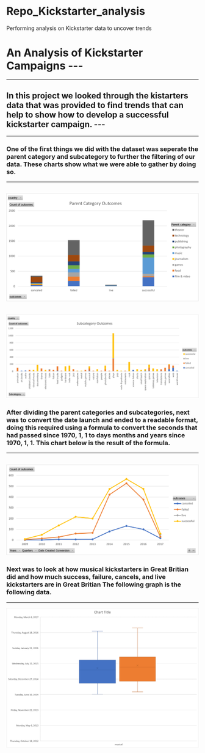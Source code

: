# Repo_Kickstarter_analysis
Performing analysis on Kickstarter data to uncover trends
# An Analysis of Kickstarter Campaigns ---
---
## In this project we looked through the kistarters data that was provided to find trends that can help to show how to develop a successful kickstarter campaign. ---
---
### One of the first things we did with the dataset was seperate the parent category and subcategory to further the filtering of our data. These charts show what we were able to gather by doing so. 
---
![Parent Category Chart](Parent_Category_Chart.png)
---
![Subcategory Chart](Subcategory_Chart.png)
---
### After dividing the parent categories and subcategories, next was to convert the date launch and ended to a readable format, doing this required using a formula to convert the seconds that had passed since 1970, 1, 1 to days months and years since 1970, 1, 1. This chart below is the result of the formula.
---
![Outcomes Based on Launch Date](Outcomes%20Based%20on%20Launch%20Date.png)
---
### Next was to look at how musical kickstarters in Great Britian did and how much success, failure, cancels, and live kickstarters are in Great Britian The following graph is the following data.
---
![Musicals in Great Britian](Musicals%20in%20GB.png)
